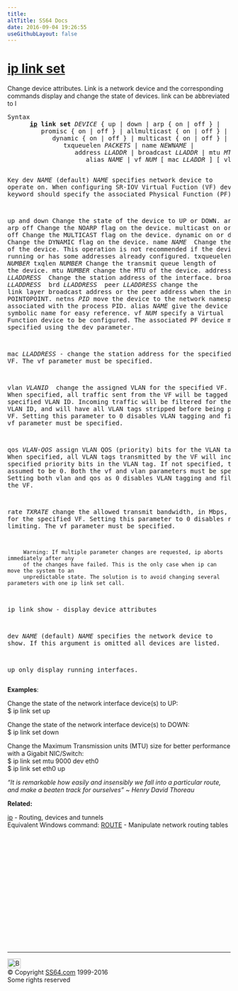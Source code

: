 ```yaml
---
title:
altTitle: SS64 Docs
date: 2016-09-04 19:26:55
useGithubLayout: false
---
```

<!-- #BeginLibraryItem "/Library/head_bash.lbi" --><!-- #EndLibraryItem --><h1><a href="ip.html">ip link set</a></h1> 
<p>Change device attributes. Link is a network device and the corresponding commands display and change the state of devices. <span class="code">link</span> can be abbreviated to <span class="code">l</span></p>
<pre>Syntax
      <b><a href="ip.html">ip</a> link set</b> <i>DEVICE</i> { up | down | arp { on | off } |
         promisc { on | off } | allmulticast { on | off } |
            dynamic { on | off } | multicast { on | off } |
               txqueuelen <i>PACKETS</i> | name <i>NEWNAME</i> |
                  address <i>LLADDR</i> | broadcast <i>LLADDR</i> | mtu <i>MTU</i> | netns <i>PID</i> | 
                     alias <i>NAME </i>| vf <i>NUM </i>[ mac <i>LLADDR</i> ] [ vlan <i>VLANID</i> [ qos <i>VLAN-QOS</i> ] ] [ rate <i>TXRATE</i> ] }

Key
   dev <i>NAME</i> (default)
         <i>NAME</i> specifies network device to operate on. When configuring SR-IOV Virtual
         Fuction (VF) devices, this keyword should specify the associated Physical Function (PF) device.

   up and down
         Change the state of the device to UP or DOWN. 
   arp on or arp off
         Change the NOARP flag on the device. 
   multicast on or multicast off
         Change the MULTICAST flag on the device. 
   dynamic on or dynamic off
         Change the DYNAMIC flag on the device. 
   name <i>NAME
</i>         Change the name of the device. This operation is not recommended if the device
         is running or has some addresses already configured. 
   txqueuelen <i>NUMBER</i>
   txqlen <i>NUMBER</i>
         Change the transmit queue length of the device. 
   mtu <i>NUMBER</i>
         change the MTU of the device. 
   address <i>LLADDRESS
</i>         Change the station address of the interface. 
   broadcast <i>LLADDRESS
</i>   brd <i>LLADDRESS
</i>   peer <i>LLADDRESS</i>
         change the link layer broadcast address or the peer address when the interface is POINTOPOINT. 
   netns <i>PID</i>
         move the device to the network namespace associated with the process PID. 
   alias <i>NAME</i>
         give the device a symbolic name for easy reference. 
   vf <i>NUM</i>
         specify a Virtual Function device to be configured. The associated PF device must be specified using the dev parameter.

   mac <i>LLADDRESS</i> - change the station address for the specified VF. The vf parameter must be specified.

   vlan <i>VLANID
        </i> change the assigned VLAN for the specified VF.
         When specified, all traffic sent from the VF will be tagged with the specified VLAN ID.
         Incoming traffic will be filtered for the specified VLAN ID, and will have all VLAN tags
         stripped before being passed to the VF. Setting this parameter to 0 disables VLAN tagging
         and filtering. The vf parameter must be specified.

   qos <i>VLAN-QOS</i>
         assign VLAN QOS (priority) bits for the VLAN tag.
         When specified, all VLAN tags transmitted by the VF will include the specified priority
         bits in the VLAN tag. If not specified, the value is assumed to be 0.
         Both the vf and vlan parameters must be specified. Setting both vlan and qos as 0 disables
         VLAN tagging and filtering for the VF.

   rate <i>TXRATE</i>
         change the allowed transmit bandwidth, in Mbps, for the specified VF.
         Setting this parameter to 0 disables rate limiting. The vf parameter must be specified.

         Warning: If multiple parameter changes are requested, ip aborts immediately after any
         of the changes have failed. This is the only case when ip can move the system to an
         unpredictable state. The solution is to avoid changing several parameters with one ip link set call.

   ip link show - display device attributes

   dev <i>NAME</i> (default)
         <i>NAME </i>specifies the network device to show.
         If this argument is omitted all devices are listed.

   up    only display running interfaces.
</pre>
<p><b>Examples</b>:</p>
<p>Change the state of the network interface device(s) to UP:<br>
<span class="code">$ 
ip link set up</span></p>
<p>Change the state of the network interface device(s) to DOWN:<br>
<span class="code">$ 
ip link set down</span></p>
<p>Change the Maximum Transmission units (MTU) size for  better performance with  a Gigabit NIC/Switch:<br>
<span class="code">$ ip link set mtu 9000 dev eth0<br>
$ ip link set eth0 up</span></p>
<p><i class="quote">“It is remarkable how easily and insensibly we fall into a particular route, and make a beaten track for ourselves” ~ Henry David Thoreau</i></p><p><b>Related:</b></p>
<p>
<a href="ip.html">ip</a> - Routing, devices and tunnels<br>
Equivalent Windows  command: <a href="../nt/route.html">ROUTE</a> - Manipulate network routing tables</p><!-- #BeginLibraryItem "/Library/foot_bash.lbi" --><p>
<!-- bash300 -->
<ins class="adsbygoogle" style="display:inline-block;width:300px;height:250px" data-ad-client="ca-pub-6140977852749469" data-ad-slot="4615356305"></ins>
<script>
(adsbygoogle = window.adsbygoogle || []).push({});
</script></p>
<hr>
<div id="bl" class="footer"><a href="ip-link-set.html#"><img src="../images/top.png" width="30" height="22" alt="Back to the Top"></a></div>
<div id="br" class="footer, tagline">© Copyright <a href="../index.html">SS64.com</a> 1999-2016<br>
Some rights reserved</div><!-- #EndLibraryItem -->

